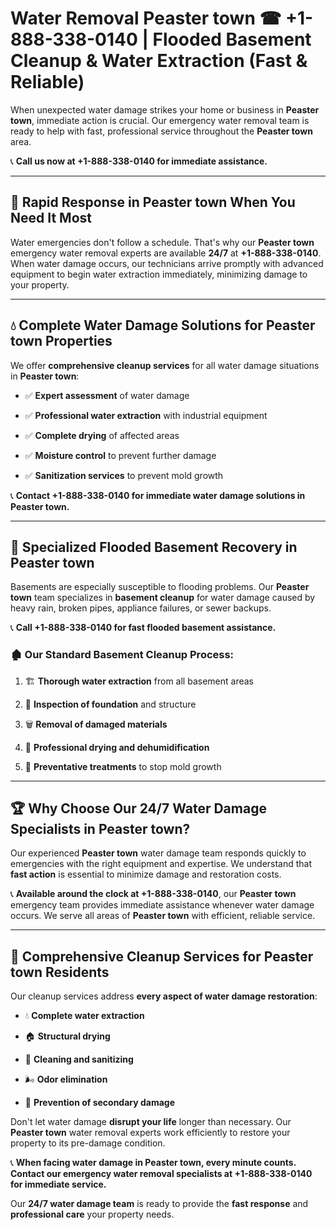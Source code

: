 # Water Removal Peaster town ☎ +1-888-338-0140 | Flooded Basement Cleanup & Water Extraction (Fast & Reliable)

When unexpected water damage strikes your home or business in **Peaster town**, immediate action is crucial. Our emergency water removal team is ready to help with fast, professional service throughout the **Peaster town** area. 

📞 **Call us now at +1-888-338-0140 for immediate assistance.**
---
## 🚀 Rapid Response in Peaster town When You Need It Most
Water emergencies don't follow a schedule. That's why our **Peaster town** emergency water removal experts are available **24/7** at **+1-888-338-0140**. When water damage occurs, our technicians arrive promptly with advanced equipment to begin water extraction immediately, minimizing damage to your property.
---
## 💧 Complete Water Damage Solutions for Peaster town Properties
We offer **comprehensive cleanup services** for all water damage situations in **Peaster town**:
- ✅ **Expert assessment** of water damage  
- ✅ **Professional water extraction** with industrial equipment  
- ✅ **Complete drying** of affected areas  
- ✅ **Moisture control** to prevent further damage  
- ✅ **Sanitization services** to prevent mold growth  
📞 **Contact +1-888-338-0140 for immediate water damage solutions in Peaster town.**
---
## 🌊 Specialized Flooded Basement Recovery in Peaster town
Basements are especially susceptible to flooding problems. Our **Peaster town** team specializes in **basement cleanup** for water damage caused by heavy rain, broken pipes, appliance failures, or sewer backups. 
📞 **Call +1-888-338-0140 for fast flooded basement assistance.**
### 🏚️ Our Standard Basement Cleanup Process:
1. 🏗️ **Thorough water extraction** from all basement areas  
2. 🔎 **Inspection of foundation** and structure  
3. 🗑️ **Removal of damaged materials**  
4. 💨 **Professional drying and dehumidification**  
5. 🚫 **Preventative treatments** to stop mold growth  
---
## 🏆 Why Choose Our 24/7 Water Damage Specialists in Peaster town?
Our experienced **Peaster town** water damage team responds quickly to emergencies with the right equipment and expertise. We understand that **fast action** is essential to minimize damage and restoration costs.
📞 **Available around the clock at +1-888-338-0140**, our **Peaster town** emergency team provides immediate assistance whenever water damage occurs. We serve all areas of **Peaster town** with efficient, reliable service.
---
## 🧹 Comprehensive Cleanup Services for Peaster town Residents
Our cleanup services address **every aspect of water damage restoration**:
- 💧 **Complete water extraction**  
- 🏠 **Structural drying**  
- 🧼 **Cleaning and sanitizing**  
- 🌬️ **Odor elimination**  
- 🚫 **Prevention of secondary damage**  
Don't let water damage **disrupt your life** longer than necessary. Our **Peaster town** water removal experts work efficiently to restore your property to its pre-damage condition.
📞 **When facing water damage in Peaster town, every minute counts. Contact our emergency water removal specialists at +1-888-338-0140 for immediate service.**
Our **24/7 water damage team** is ready to provide the **fast response** and **professional care** your property needs.
